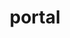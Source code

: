 ---
layout: landing_page
sidebar: qq_cli_command_reference_sidebar
summary: Listing of commands for portal
title: portal
zendesk_source: qq CLI Command Guide

---